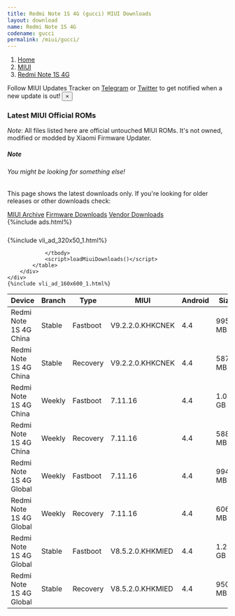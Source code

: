 ```yaml
---
title: Redmi Note 1S 4G (gucci) MIUI Downloads
layout: download
name: Redmi Note 1S 4G
codename: gucci
permalink: /miui/gucci/
---
```

<nav aria-label="breadcrumb">
    <ol class="breadcrumb">
        <li class="breadcrumb-item"><a href="/">Home</a></li>
        <li class="breadcrumb-item"><a href="/miui/">MIUI</a></li>
        <li class="breadcrumb-item active" aria-current="page"><a href="/miui/gucci/">Redmi Note 1S 4G</a></li>
    </ol>
</nav>
<div class="alert alert-primary alert-dismissible fade show" role="alert">
    Follow MIUI Updates Tracker on <a href="https://t.me/MIUIUpdatesTracker" class="alert-link">Telegram</a>
     or <a href="https://twitter.com/MiFwUpdater" class="alert-link">Twitter</a> to get notified when a new update is out!
    <button type="button" class="close" data-dismiss="alert" aria-label="Close">
        <span aria-hidden="true">&times;</span>
    </button>
</div>

### Latest MIUI Official ROMs
*Note*: All files listed here are official untouched MIUI ROMs. It's not owned, modified or modded by Xiaomi Firmware Updater.
<div class="card">
  <div class="card-body">
    <h5 class="card-title">Note</h5>
    <h6 class="card-subtitle mb-2 text-muted">You might be looking for something else!</h6>
    <p class="card-text">This page shows the latest downloads only.
     If you're looking for older releases or other downloads check:</p>
    <a href="/archive/miui/gucci/" class="card-link">MIUI Archive</a>
    <a href="/firmware/gucci/" class="card-link">Firmware Downloads</a>
    <a href="/vendor/gucci/" class="card-link">Vendor Downloads</a>
  </div>
</div>
{%include ads.html%}
<div class="row justify-content-center">
    <div class="col-10">
        <div class="table-responsive-md" style="margin-top: 25px;">
            {%include vli_ad_320x50_1.html%}
            <table id="miui" class="display dt-responsive nowrap compact table table-striped table-hover table-sm">
                <thead class="thead-dark">
                    <tr>
                        <th data-ref="device">Device</th>
                        <th data-ref="branch">Branch</th>
                        <th data-ref="type">Type</th>
                        <th data-ref="miui">MIUI</th>
                        <th data-ref="android">Android</th>
                        <th data-ref="size">Size</th>
                        <th data-ref="size">Date</th>
                        <th data-ref="link">Link</th>
                    </tr>
                </thead>
                <tbody>
                <tr><td>Redmi Note 1S 4G China</td><td>Stable</td><td>Fastboot</td><td>V9.2.2.0.KHKCNEK</td><td>4.4</td><td>995.1 MB</td><td>2018-09-07</td><td><a href="/miui/gucci/stable/V9.2.2.0.KHKCNEK/">Download</a></td></tr>
<tr><td>Redmi Note 1S 4G China</td><td>Stable</td><td>Recovery</td><td>V9.2.2.0.KHKCNEK</td><td>4.4</td><td>587.3 MB</td><td>2018-09-07</td><td><a href="/miui/gucci/stable/V9.2.2.0.KHKCNEK/">Download</a></td></tr>
<tr><td>Redmi Note 1S 4G China</td><td>Weekly</td><td>Fastboot</td><td>7.11.16</td><td>4.4</td><td>1.0 GB</td><td>2018-09-07</td><td><a href="/miui/gucci/weekly/7.11.16/">Download</a></td></tr>
<tr><td>Redmi Note 1S 4G China</td><td>Weekly</td><td>Recovery</td><td>7.11.16</td><td>4.4</td><td>588.5 MB</td><td>2018-09-07</td><td><a href="/miui/gucci/weekly/7.11.16/">Download</a></td></tr>
<tr><td>Redmi Note 1S 4G Global</td><td>Weekly</td><td>Fastboot</td><td>7.11.16</td><td>4.4</td><td>994.1 MB</td><td>2018-09-07</td><td><a href="/miui/gucci/weekly/7.11.16/">Download</a></td></tr>
<tr><td>Redmi Note 1S 4G Global</td><td>Weekly</td><td>Recovery</td><td>7.11.16</td><td>4.4</td><td>606.8 MB</td><td>2018-09-07</td><td><a href="/miui/gucci/weekly/7.11.16/">Download</a></td></tr>
<tr><td>Redmi Note 1S 4G Global</td><td>Stable</td><td>Fastboot</td><td>V8.5.2.0.KHKMIED</td><td>4.4</td><td>1.2 GB</td><td>2018-09-07</td><td><a href="/miui/gucci/stable/V8.5.2.0.KHKMIED/">Download</a></td></tr>
<tr><td>Redmi Note 1S 4G Global</td><td>Stable</td><td>Recovery</td><td>V8.5.2.0.KHKMIED</td><td>4.4</td><td>950.4 MB</td><td>2018-09-07</td><td><a href="/miui/gucci/stable/V8.5.2.0.KHKMIED/">Download</a></td></tr>

                </tbody>
                <script>loadMiuiDownloads()</script>
            </table>
        </div>
    </div>
    {%include vli_ad_160x600_1.html%}
</div>
